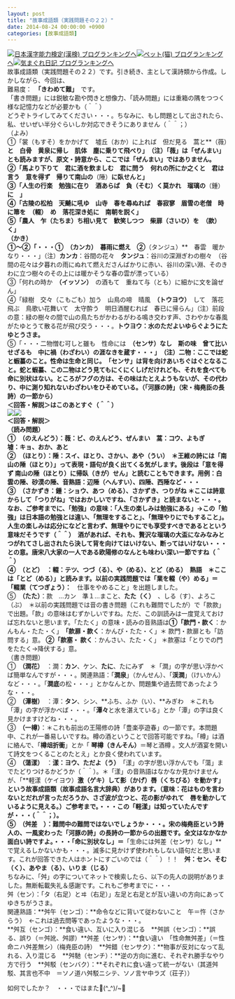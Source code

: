 ```yaml
---
layout: post
title: "故事成語類（実践問題その２２）"
date: 2014-08-24 00:00:00 +0900
categories: [故事成語類]
---
```


[![](/syuusyuu9701/assets/images/故事成語類（実践問題その２２）-br_c_3028_1.gif)](http://blog.with2.net/link.php?1659096:3028 "日本漢字能力検定(漢検) ブログランキングへ")[日本漢字能力検定(漢検) ブログランキングへ](http://blog.with2.net/link.php?1659096:3028)[![](/syuusyuu9701/assets/images/故事成語類（実践問題その２２）-br_c_1348_1.gif)](http://blog.with2.net/link.php?1659096:1348 "ペット(猫) ブログランキングへ")[ペット(猫) ブログランキングへ](http://blog.with2.net/link.php?1659096:1348)[![](/syuusyuu9701/assets/images/故事成語類（実践問題その２２）-br_c_9257_1.gif)](http://blog.with2.net/link.php?1659096:9257 "気まぐれ日記 ブログランキングへ")[気まぐれ日記 ブログランキングへ](http://blog.with2.net/link.php?1659096:9257)  
故事成語類（実践問題その２２）です。引き続き、主として漢詩類から作成。しかしながら、今回は、  
難易度：　**「きわめて難」**　です。  
「書き問題」には鋭敏な勘や閃きと想像力、「読み問題」には重箱の隅をつつく様な記憶力などが必要かも（＾＾）  
どうぞトライしてみてください・・・。ちなみに、もし問題として出されたら、私、せいぜい半分ぐらいしか対応できそうにありません（＾＾；）  
（よみ）  
①「裳（もすそ）をかかげて　墟丘（おか）に上れば　但だ見る　蒿と**（薇）**と　白骨　黄泉に帰し　肌体　塵に乗りて飛べり」　（注）「薇」は「ぜんまい」とも読みますが、原文・詩意から、ここでは「ぜんまい」ではありません。  
②「馬より下りて　君に酒を飲ましむ　君に問う　何れの所にか之くと　君は言う　意を得ず　帰りて南山の**（陲）**に臥せんと」  
③「人生の行楽　勉強に在り　酒あらば　負（そむ）く莫かれ　瑠璃の**（鍾）**に　」  
④「古陵の松柏　天飇に吼ゆ　山寺　春を尋ぬれば　春寂寥　眉雪の老僧　時に箒を　**（輟）　め**　落花深き処に　南朝を説く」  
⑤「農人　乍（たちま）ち相い見て　歓笑しつつ　柴扉（さいひ）を　**（款）　く**」  
（かき）  
①～②「・・・①　**（カンカ）**　暮雨に燃え　②**（タンジュ）**　春雲　暖かなり・・・」（注）**カンカ**：谷間の花々　**タンジュ**：谷川の深淵ぎわの樹々　（谷間の花々は夕暮れの雨にぬれて燃えださんばかりに赤い、谷川の深い淵、そのきわに立つ樹々のその上には暖かそうな春の雲が漂っている）  
③「何れの時か　**（イッソン）**　の酒もて　重ねて与（とも）に細かに文を論ぜん」  
④「緑樹　交々（こもごも）加う　山鳥の啼　晴風　**（トウヨウ）**　して　落花飛ぶ　鳥歌い花舞いて　太守酔う　明日酒醒むれば　春已に帰らん」（注）前段の意：緑の樹々の間で山の鳥たちがかわるがわる鳴き交わす声、さわやかな春風がたゆとうて散る花が飛び交う・・・。**トウヨウ：水のただよいゆらぐようにたゆとうさま。**  
⑤「・・・二物憎む可しと雖も　性命には　**（センサ）**なし　斯の味　曾て比いせざるも　中に禍（わざわい）の涯なきを蔵す・・・」　（注）二物：ここでは蛇と蝦蟇のこと。性命は生命と同じ。　**「センサ」は背を向けあいちぐはぐとなること**。蛇と蝦蟇、この二物はどう見てもにくにくしげだけれども、それを食べても命に別状はない。ところがフグの方は、その味はたとえようもないが、その代わり、中に測り知れないわざわいをひそめている。（**「河豚の詩」（宋・梅堯臣の長詩）**の一節から）　  
＜回答・解説＞はこのあとすぐ（＾＾）  
![](https://blogimg.goo.ne.jp/user_image/6b/db/57cdac714ed72b7f976e40ddc5c26dc6.jpg)![](https://blogimg.goo.ne.jp/user_image/71/e6/9052c4436b9b7399c4d949c657d8cb6a.jpg)  
＜回答・解説＞  
（読み問題）  
①　**（のえんどう）**：**薇**：ビ、のえんどう、ぜんまい　**蒿**：コウ、**よもぎ**　　**墟**：キョ、**おか**、あと  
②　**（ほとり）**：陲：スイ、**ほとり**、さかい、あや（うい）　＊王維の詩には「南山の陲（ほとり）」って表現・語句が良く出てくる気がします。後段は「意を得ず 南山の陲（ほとり）に帰臥（きが）せん」と読むこともできます。用例：白雲の陲、砂漠の陲、音熟語：辺陲（へんすい）、四陲、西陲など・・・  
③　**（さかずき**：鍾：ショウ、あつ（める）、**さかずき**、つりがね ＊ここは詩意からして「つりがね」ではおかしいですね、「さかずき」と読まないと・・・。なお、ご参考までに、「勉強」の意味：「人生の楽しみは勉強にある」→この「勉強」は日本語の勉強とは違い、「無理をすること」、「無理やりにでもすること」。人生の楽しみは応分になどと言わず、無理やりにでも享受すべきであるとという意味だそうです（＾＾）　酒があれば、それも、贅沢な瑠璃の大盃になみなみとつがれてさし出されたら決して背を向けてはいけない、断ってはいけない・・・との意。唐宋八大家の一人である欧陽修のなんとも味わい深い一節ですね（＾＾）  
④　**（とど）**　：輟：テツ、つづ（る）、や（める）、**とど（める）**　熟語　＊ここは「とど（める）」と読みます。以前の実践問題では**「業を輟（や）める」＝「輟業（てつぎょう）：**　仕事をやめること」を出題しました。  
⑤　**（たた）**：款　…カン　準１…まこと、**たた（く）**　、しる（す）、よろこ（ぶ）　＊以前の実践問題では音の書き問題（これも難問でしたが）で「款款」で出題。「款」の意味はむずかしいですね。ただ、この訓読みは一度覚えておけば忘れないと思います。「たたく」の意味・読みの音熟語は**①「款門・款く**：かんもん・たた・く」　**「款扉・款く**：かんぴ・たた・く」＊ 款門・款扉とも「訪問する」意。 **②「款塞・ 款く**：かんさい、たた・く」 ＊款塞は「とりでの門をたたく→降伏する」意。  
（書き問題）  
①　**（澗花）**　：澗：**カン**、ケン、**たに**、たにみず　＊「澗」の字が思い浮かべば簡単なんですが・・・。関連熟語：「**澗泉**」（かんせん）、「**渓澗**」（けいかん）など・・・。「**澗底**の松・・・」とかなんとか、問題集や過去問であったような・・・。  
②　**（潭樹）**　：潭：**タン**、シン、**ふち、ふか（い）、**みぎわ　＊これも「潭」の字が浮かべば・・・。「**潭々**と水を湛えている」とか「潭」の字は良く見かけますけどね・・・。  
③　**（一樽）**：＊これも前出の王陽修の詩「豊楽亭遊春」の一節です。本問題中、これが一番易しいですね。樽の酒ということで回答可能ですね。「樽」は酒に絡んで、「**樽俎折衝**」とか「 **琴樽（きんそん）**＝琴と酒樽 。文人が酒宴を開いて詩文をつくることのたとえ」とか良く使われています。  
④　**（蕩漾）**　：**漾：ヨウ、ただよ（う）**　「漾」の字が思い浮かんでも「蕩」までたどりつけるかどうか（＾＾）。＊「漾」の音熟語はなかなか見かけませんが、「**軽漾（ケイヨウ）**激（ゲキ）して影（かげ）唇（くちびる）を動かす」という故事成語類（故事成語名言大辞典）があります。（意味：花はものを言わないとだれが言っただろうか、さざ波が立つと、花の影がゆれて　唇を動かしているように見える。）ご参考まで。・・・この「軽漾」は知っていたんですが・・・（＾＾；）。  
⑤　**（舛差　）**：難問中の難問ではないでしょうか・・・。宋の梅堯臣という詩人の、一風変わった「河豚の詩」の長詩の一節からの出題です。全文はなかなか面白い詩ですよ。・・・「命に別状なし」＝**「生命には舛差（センサ）なし」**で覚えるしかないかも・・・。滅多に見かけず使われもしない語句だと思います。これが回答できた人はホントにすごいのでは（＾＾）！！　**舛：セン、そむ（く）、あやま（る）、いりま（じる）**  
ちなみに、「舛」の字についてネットで検索したら、以下の先人の説明がありました。無断転載失礼＆感謝です。これもご参考までに・・・  
舛（セン）：「タ（右足）とヰ（右足）」左足と右足とが互い違いの方向にあってゆきちがうさま。  
関連熟語：**舛午（センゴ）：**命令などに背いて従わないこと　午＝忤（さからう）　←これは過去問等であったような・・・。  
**舛互（センゴ）：**食い違い、互いに入り混じる　**舛誤（センゴ）：**誤る、誤り（＝舛訛、舛謬）**舛差（センサ）：**食い違い　「性命無舛差」（＝性命ニハ舛差無シ）（梅尭臣の詩）　**舛錯（センサク）：**物事が反対になって乱れる、入り混じる　**舛馳（センチ）：**逆の方向に進む、それぞれ勝手なやり方で行う　**舛駁（センバク）：**それぞれに食い違って統一がない（其道舛駁、其言也不中　＝ソノ道ハ舛駁ニシテ、ソノ言ヤ中ラズ（荘子））  
  
  
如何でしたか？　・・・ではまた👋(^\_^)/~👋  